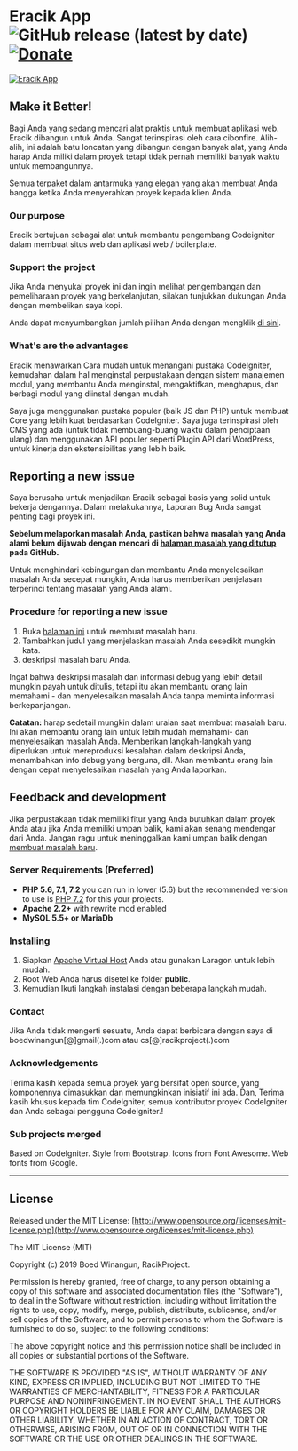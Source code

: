# Eracik App ![GitHub release (latest by date)](https://img.shields.io/github/v/release/racikproject/eracik) [![Donate](https://img.shields.io/badge/Donate-PayPal-green.svg)](https://www.paypal.me/racikcore?locale.x=id_ID)

[![Eracik App](http://racikproject.com/img/eracik.jpeg)](http://racikproject.com)

## Make it Better!

Bagi Anda yang sedang mencari alat praktis untuk membuat aplikasi web. Eracik dibangun untuk Anda. Sangat terinspirasi oleh cara cibonfire. Alih-alih, ini adalah batu loncatan yang dibangun dengan banyak alat, yang Anda harap Anda miliki dalam proyek tetapi tidak pernah memiliki banyak waktu untuk membangunnya.

Semua terpaket dalam antarmuka yang elegan yang akan membuat Anda bangga ketika Anda menyerahkan proyek kepada klien Anda.

### Our purpose

Eracik bertujuan sebagai alat untuk membantu pengembang Codeigniter dalam membuat situs web dan aplikasi web / boilerplate.

### Support the project

Jika Anda menyukai proyek ini dan ingin melihat pengembangan dan pemeliharaan proyek yang berkelanjutan, silakan tunjukkan dukungan Anda dengan membelikan saya kopi.

Anda dapat menyumbangkan jumlah pilihan Anda dengan mengklik [di sini](https://www.paypal.me/racikcore?locale.x=id_ID).

### What's are the advantages

Eracik menawarkan Cara mudah untuk menangani pustaka CodeIgniter, kemudahan dalam hal menginstal perpustakaan dengan sistem manajemen modul, yang membantu Anda menginstal, mengaktifkan, menghapus, dan berbagi modul yang diinstal dengan mudah.

Saya juga menggunakan pustaka populer (baik JS dan PHP) untuk membuat Core yang lebih kuat berdasarkan CodeIgniter. Saya juga terinspirasi oleh CMS yang ada (untuk tidak membuang-buang waktu dalam penciptaan ulang) dan menggunakan API populer seperti Plugin API dari WordPress, untuk kinerja dan ekstensibilitas yang lebih baik.

## Reporting a new issue

Saya berusaha untuk menjadikan Eracik sebagai basis yang solid untuk bekerja dengannya. Dalam melakukannya, Laporan Bug Anda sangat penting bagi proyek ini.

**Sebelum melaporkan masalah Anda, pastikan bahwa masalah yang Anda alami belum dijawab dengan mencari di [halaman masalah yang ditutup](https://github.com/racikproject/eracik/issues?q=is%3Aissue+is%3Aclosed) pada GitHub.**

Untuk menghindari kebingungan dan membantu Anda menyelesaikan masalah Anda secepat mungkin, Anda harus memberikan penjelasan terperinci tentang masalah yang Anda alami.

### Procedure for reporting a new issue

1. Buka [halaman ini](https://github.com/racikproject/eracik/issues/new) untuk membuat masalah baru.
2. Tambahkan judul yang menjelaskan masalah Anda sesedikit mungkin kata.
3. deskripsi masalah baru Anda.

Ingat bahwa deskripsi masalah dan informasi debug yang lebih detail mungkin payah untuk ditulis, tetapi itu akan membantu orang lain memahami - dan menyelesaikan masalah Anda tanpa meminta informasi berkepanjangan.

**Catatan:** harap sedetail mungkin dalam uraian saat membuat masalah baru. Ini akan membantu orang lain untuk lebih mudah memahami- dan menyelesaikan masalah Anda. Memberikan langkah-langkah yang diperlukan untuk mereproduksi kesalahan dalam deskripsi Anda, menambahkan info debug yang berguna, dll. Akan membantu orang lain dengan cepat menyelesaikan masalah yang Anda laporkan.

## Feedback and development

Jika perpustakaan tidak memiliki fitur yang Anda butuhkan dalam proyek Anda atau jika Anda memiliki umpan balik, kami akan senang mendengar dari Anda. Jangan ragu untuk meninggalkan kami umpan balik dengan [membuat masalah baru](https://github.com/racikproject/eracik/issues/new).

### Server Requirements (Preferred)

* **PHP 5.6, 7.1, 7.2** you can run in lower (5.6) but the recommended version to use is [PHP 7.2](http://php.net/manual/en/migration70.php) for this your projects. 
* **Apache 2.2+** with rewrite mod enabled
* **MySQL 5.5+ or MariaDb**

### Installing

1. Siapkan [Apache Virtual Host](https://gist.github.com/boedwinangun/368b62a18d0142659bb4966b7e1756d3) Anda atau gunakan Laragon untuk lebih mudah.
2. Root Web Anda harus disetel ke folder <strong>public</strong>.
3. Kemudian Ikuti langkah instalasi dengan beberapa langkah mudah.

### Contact

Jika Anda tidak mengerti sesuatu, Anda dapat berbicara dengan saya di boedwinangun[@]gmail(.)com atau cs[@]racikproject(.)com

### Acknowledgements

Terima kasih kepada semua proyek yang bersifat open source, yang komponennya dimasukkan dan memungkinkan inisiatif ini ada. Dan, Terima kasih khusus kepada tim CodeIgniter, semua kontributor proyek CodeIgniter dan Anda sebagai pengguna CodeIgniter.!

### Sub projects merged

Based on CodeIgniter. Style from Bootstrap. Icons from Font Awesome. Web fonts from Google.

---

License
-------------------------------------

Released under the MIT License: [http://www.opensource.org/licenses/mit-license.php](http://www.opensource.org/licenses/mit-license.php)

The MIT License (MIT)

Copyright (c) 2019 Boed Winangun, RacikProject.

Permission is hereby granted, free of charge, to any person obtaining a copy
of this software and associated documentation files (the "Software"), to deal
in the Software without restriction, including without limitation the rights
to use, copy, modify, merge, publish, distribute, sublicense, and/or sell
copies of the Software, and to permit persons to whom the Software is
furnished to do so, subject to the following conditions:

The above copyright notice and this permission notice shall be included in
all copies or substantial portions of the Software.

THE SOFTWARE IS PROVIDED "AS IS", WITHOUT WARRANTY OF ANY KIND, EXPRESS OR
IMPLIED, INCLUDING BUT NOT LIMITED TO THE WARRANTIES OF MERCHANTABILITY,
FITNESS FOR A PARTICULAR PURPOSE AND NONINFRINGEMENT. IN NO EVENT SHALL THE
AUTHORS OR COPYRIGHT HOLDERS BE LIABLE FOR ANY CLAIM, DAMAGES OR OTHER
LIABILITY, WHETHER IN AN ACTION OF CONTRACT, TORT OR OTHERWISE, ARISING FROM,
OUT OF OR IN CONNECTION WITH THE SOFTWARE OR THE USE OR OTHER DEALINGS IN
THE SOFTWARE.